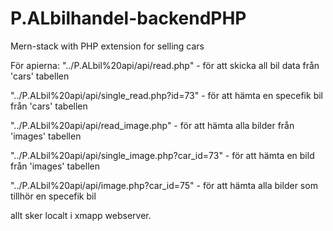 # P.ALbilhandel-backendPHP
Mern-stack with PHP extension for selling cars

För apierna:
"../P.ALbil%20api/api/read.php" - för att skicka all bil data från 'cars' tabellen

"../P.ALbil%20api/api/single_read.php?id=73" - för att hämta en specefik bil från 'cars' tabellen

"../P.ALbil%20api/api/read_image.php" - för att hämta alla bilder från 'images' tabellen

"../P.ALbil%20api/api/single_image.php?car_id=73" - för att hämta en bild från 'images' tabellen

"../P.ALbil%20api/api/image.php?car_id=75" - för att hämta alla bilder som tillhör en specefik bil

allt sker localt i xmapp webserver.
